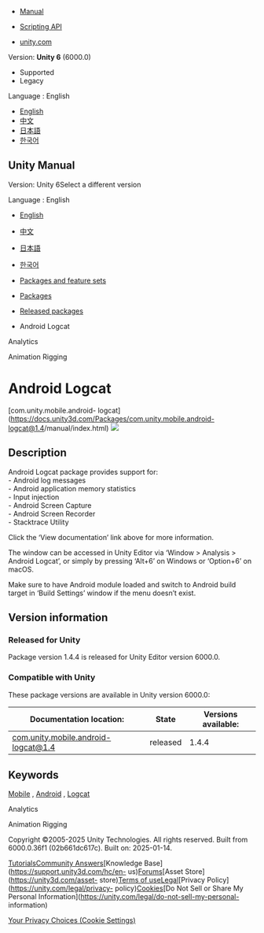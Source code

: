 [](https://docs.unity3d.com)

  * [Manual](../Manual/index.html)
  * [Scripting API](../ScriptReference/index.html)

  * [unity.com](https://unity.com/)

Version: **Unity 6** (6000.0)

  * Supported
  * Legacy

Language : English

  * [English](/Manual/com.unity.mobile.android-logcat.html)
  * [中文](/cn/current/Manual/com.unity.mobile.android-logcat.html)
  * [日本語](/ja/current/Manual/com.unity.mobile.android-logcat.html)
  * [한국어](/kr/current/Manual/com.unity.mobile.android-logcat.html)

[](https://docs.unity3d.com)

## Unity Manual

Version: Unity 6Select a different version

Language : English

  * [English](/Manual/com.unity.mobile.android-logcat.html)
  * [中文](/cn/current/Manual/com.unity.mobile.android-logcat.html)
  * [日本語](/ja/current/Manual/com.unity.mobile.android-logcat.html)
  * [한국어](/kr/current/Manual/com.unity.mobile.android-logcat.html)

  * [Packages and feature sets](PackagesList.html)
  * [Packages](Packages-all.html)
  * [Released packages](pack-safe.html)
  * Android Logcat 

[](com.unity.services.analytics.html)

Analytics

[](com.unity.animation.rigging.html)

Animation Rigging

# Android Logcat

[com.unity.mobile.android-
logcat](https://docs.unity3d.com/Packages/com.unity.mobile.android-
logcat@1.4/manual/index.html) ![](../uploads/Main/iconRel.png)

## Description

Android Logcat package provides support for:  
\- Android log messages  
\- Android application memory statistics  
\- Input injection  
\- Android Screen Capture  
\- Android Screen Recorder  
\- Stacktrace Utility  
  
Click the ‘View documentation’ link above for more information.  
  
The window can be accessed in Unity Editor via ‘Window > Analysis > Android
Logcat’, or simply by pressing ‘Alt+6’ on Windows or ‘Option+6’ on macOS.  
  
Make sure to have Android module loaded and switch to Android build target in
‘Build Settings’ window if the menu doesn’t exist.

## Version information

### Released for Unity

Package version 1.4.4 is released for Unity Editor version 6000.0.

### Compatible with Unity

These package versions are available in Unity version 6000.0:

**Documentation location:** | **State** | **Versions available:**  
---|---|---  
[com.unity.mobile.android-logcat@1.4](https://docs.unity3d.com/Packages/com.unity.mobile.android-logcat@1.4/manual/index.html) | released | 1.4.4  
  
## Keywords

[Mobile](pack-keys.html#Mobile) , [Android](pack-keys.html#Android) ,
[Logcat](pack-keys.html#Logcat)

[](com.unity.services.analytics.html)

Analytics

[](com.unity.animation.rigging.html)

Animation Rigging

Copyright ©2005-2025 Unity Technologies. All rights reserved. Built from
6000.0.36f1 (02b661dc617c). Built on: 2025-01-14.

[Tutorials](https://learn.unity.com/)[Community
Answers](https://answers.unity3d.com)[Knowledge
Base](https://support.unity3d.com/hc/en-
us)[Forums](https://forum.unity3d.com)[Asset Store](https://unity3d.com/asset-
store)[Terms of
use](https://docs.unity3d.com/Manual/TermsOfUse.html)[Legal](https://unity.com/legal)[Privacy
Policy](https://unity.com/legal/privacy-
policy)[Cookies](https://unity.com/legal/cookie-policy)[Do Not Sell or Share
My Personal Information](https://unity.com/legal/do-not-sell-my-personal-
information)

[Your Privacy Choices (Cookie Settings)](javascript:void\(0\);)

